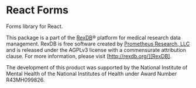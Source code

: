 # React Forms

Forms library for React.

This package is a part of the [RexDB][]® platform for medical research data
management. RexDB is free software created by [Prometheus Research, LLC][] and
is released under the AGPLv3 license with a commensurate attribution clause. For
more information, please visit [http://rexdb.org/][RexDB].

The development of this product was supported by the National Institute of
Mental Health of the National Institutes of Health under Award Number
R43MH099826.

[RexDB]: http://rexdb.org
[Prometheus Research, LLC]: http://prometheusresearch.com
